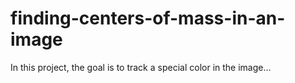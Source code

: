 # finding-centers-of-mass-in-an-image
In this project, the goal is to track a special color in the image...

